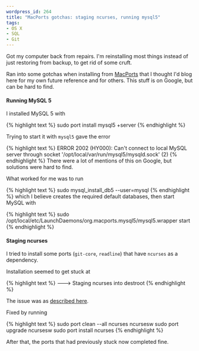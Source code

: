 ```yaml
--- 
wordpress_id: 264
title: "MacPorts gotchas: staging ncurses, running mysql5"
tags: 
- OS X
- SQL
- Git
---
```

Got my computer back from repairs. I'm reinstalling most things instead of just restoring from backup, to get rid of some cruft.

Ran into some gotchas when installing from <a href="http://www.macports.org/">MacPorts</a> that I thought I'd blog here for my own future reference and for others. This stuff is on Google, but can be hard to find.

<!--more-->

<h4>Running MySQL 5</h4>

I installed MySQL 5 with

{% highlight text %}
sudo port install mysql5 +server
{% endhighlight %}

Trying to start it with <code>mysql5</code> gave the error

{% highlight text %}
ERROR 2002 (HY000): Can't connect to local MySQL server through socket '/opt/local/var/run/mysql5/mysqld.sock' (2)
{% endhighlight %}
There were a lot of mentions of this on Google, but solutions were hard to find.

What worked for me was to run

{% highlight text %}
sudo mysql_install_db5 --user=mysql
{% endhighlight %}
which I believe creates the required default databases, then start MySQL with

{% highlight text %}
sudo /opt/local/etc/LaunchDaemons/org.macports.mysql5/mysql5.wrapper start
{% endhighlight %}

<h4>Staging ncurses</h4>

I tried to install some ports (<code>git-core</code>, <code>readline</code>) that have <code>ncurses</code> as a dependency.

Installation seemed to get stuck at 

{% highlight text %}
--->  Staging ncurses into destroot
{% endhighlight %}

The issue was as <a href="http://www.nabble.com/ncurses-install-hangs-td20580633.html">described here</a>.

Fixed by running

{% highlight text %}
sudo port clean --all ncurses ncursesw
sudo port upgrade ncursesw
sudo port install ncurses
{% endhighlight %}

After that, the ports that had previously stuck now completed fine.
